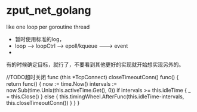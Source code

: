 # zput_net_golang

like one loop per goroutine thread

- 暂时使用标准的log，
- loop --> loopCtrl --> epoll/kqueue
      ---> event
-       
      
      
      
有的时候确定目标，就行了，不要看到其他更好的实现就开始想实现另外的。   
   
   
  
//TODO超时关闭
func (this *TcpConnect) closeTimeoutConn() func() {
	return func() {
		now := time.Now()
		intervals := now.Sub(time.Unix(this.activeTime.Get(), 0))
		if intervals >= this.idleTime {
			_ = this.Close()
		} else {
			this.timingWheel.AfterFunc(this.idleTime-intervals, this.closeTimeoutConn())
		}
	}
}   
   
   
